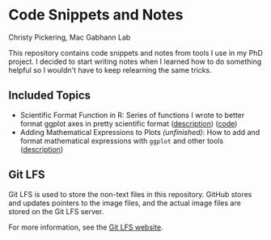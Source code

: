 # Code Snippets and Notes

Christy Pickering, Mac Gabhann Lab

This repository contains code snippets and notes from tools I use in my PhD project. I decided to start writing notes when I learned how to do something helpful so I wouldn't have to keep relearning the same tricks.

## Included Topics

* Scientific Format Function in R: Series of functions I wrote to better format ggplot axes in pretty scientific format ([description](Using-Scientific-Format-Functions.md)) ([code](Code/scientific_conversion.R))
* Adding Mathematical Expressions to Plots *(unfinished)*: How to add and format mathematical expressions with `ggplot` and other tools ([description](Adding-Mathematical-Expressions-to-Plots.md))

## Git LFS

Git LFS is used to store the non-text files in this repository. GitHub stores and updates pointers to the image files, and the actual image files are stored on the Git LFS server.

For more information, see the [Git LFS website](https://git-lfs.github.com/).
